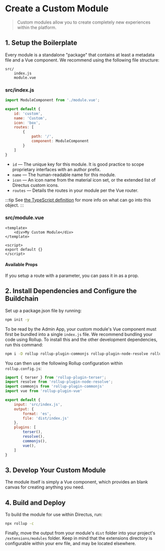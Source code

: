 # Create a Custom Module

> Custom modules allow you to create completely new experiences within the platform.

## 1. Setup the Boilerplate

Every module is a standalone "package" that contains at least a metadata file and a Vue component. We recommend using the following file structure:

```
src/
	index.js
	module.vue
```

### src/index.js

```js
import ModuleComponent from './module.vue';

export default {
    id: 'custom',
    name: 'Custom',
	icon: 'box',
	routes: [
		{
			path: '/',
			component: ModuleComponent
		}
	]
}
```

* `id` — The unique key for this module. It is good practice to scope proprietary interfaces with an author prefix.
* `name` — The human-readable name for this module.
* `icon` — An icon name from the material icon set, or the extended list of Directus custom icons.
* `routes` — Details the routes in your module per the Vue router.

:::tip
See [the TypeScript definition](https://github.com/directus/next/blob/20355fee5eba514dd75565f60269311187010c66/app/src/modules/types.ts#L6-L17) for more info on what can go into this object.
:::

### src/module.vue

```vue
<template>
    <div>My Custom Module</div>
</template>

<script>
export default {}
</script>
```

#### Available Props

If you setup a route with a parameter, you can pass it in as a prop.

## 2. Install Dependencies and Configure the Buildchain

Set up a package.json file by running:

```bash
npm init -y
```

To be read by the Admin App, your custom module's Vue component must first be bundled into a single `index.js` file. We recommend bundling your code using Rollup. To install this and the other development dependencies, run this command:

```bash
npm i -D rollup rollup-plugin-commonjs rollup-plugin-node-resolve rollup-plugin-terser rollup-plugin-vue@5.0.0 @vue/compiler-sfc vue-template-compiler
```

You can then use the following Rollup configuration within `rollup.config.js`:

```js
import { terser } from 'rollup-plugin-terser';
import resolve from 'rollup-plugin-node-resolve';
import commonjs from 'rollup-plugin-commonjs'
import vue from 'rollup-plugin-vue'

export default {
    input: 'src/index.js',
    output: {
        format: 'es',
        file: 'dist/index.js'
    },
    plugins: [
        terser(),
        resolve(),
        commonjs(),
        vue(),
    ]
}
```

## 3. Develop Your Custom Module

The module itself is simply a Vue component, which provides an blank canvas for creating anything you need.

## 4. Build and Deploy

To build the module for use within Directus, run:

```bash
npx rollup -c
```

Finally, move the output from your module's `dist` folder into your project's `/extensions/modules` folder. Keep in mind that the extensions directory is configurable within your env file, and may be located elsewhere.
